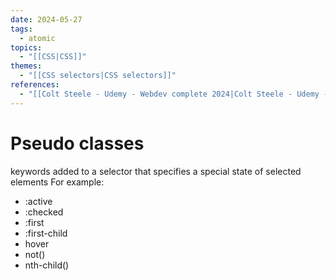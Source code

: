 ```yaml
---
date: 2024-05-27
tags:
  - atomic
topics:
  - "[[CSS|CSS]]"
themes:
  - "[[CSS selectors|CSS selectors]]"
references:
  - "[[Colt Steele - Udemy - Webdev complete 2024|Colt Steele - Udemy - Webdev complete 2024]]"
---
```

# Pseudo classes
keywords added to a selector that specifies a special state of selected elements
For example:
- :active
- :checked
- :first
- :first-child
- hover
- not()
- nth-child()
